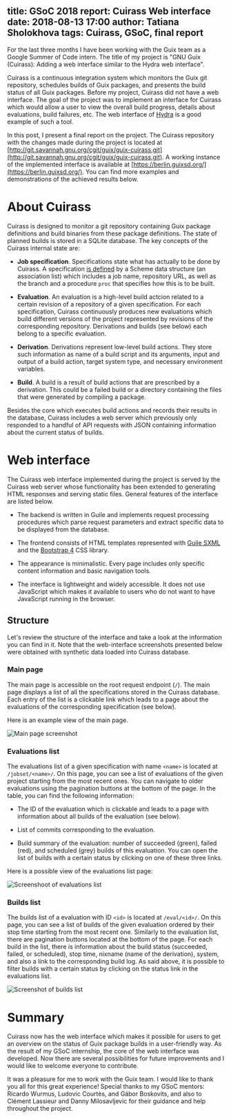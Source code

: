 title: GSoC 2018 report: Cuirass Web interface
date: 2018-08-13 17:00
author: Tatiana Sholokhova
tags: Cuirass, GSoC, final report
---

For the last three months I have been working with the Guix team as a
Google Summer of Code intern. The title of my project is "GNU Guix
(Cuirass): Adding a web interface similar to the Hydra web interface".

Cuirass is a continuous integration system which monitors the Guix git
repository, schedules builds of Guix packages, and presents the build
status of all Guix packages.  Before my project, Cuirass did not have
a web interface. The goal of the project was to implement an interface
for Cuirass which would allow a user to view the overall build
progress, details about evaluations, build failures, etc.  The web
interface of [Hydra](https://hydra.nixos.org/) is a good example of
such a tool.

In this post, I present a final report on the project. The Cuirass
repository with the changes made during the project is located at
[http://git.savannah.gnu.org/cgit/guix/guix-cuirass.git](http://git.savannah.gnu.org/cgit/guix/guix-cuirass.git). A
working instance of the implemented interface is available at
[https://berlin.guixsd.org/](https://berlin.guixsd.org/).  You can
find more examples and demonstrations of the achieved results below.

# About Cuirass

Cuirass is designed to monitor a git repository containing Guix
package definitions and build binaries from these package definitions.
The state of planned builds is stored in a SQLite database. The key
concepts of the Cuirass internal state are:

- **Job specification**. Specifications state what has actually to be
  done by Cuirass. A specification [is
  defined](https://www.gnu.org/software/guix/manual/en/html_node/Continuous-Integration.html)
  by a Scheme data structure (an association list) which includes a
  job name, repository URL, as well as the branch and a procedure
  `proc` that specifies how this is to be built.

- **Evaluation**. An evaluation is a high-level build actcion
  related to a certain revision of a repository of a given
  specification.  For each specification, Cuirass continuously
  produces new evaluations which build different versions of the
  project represented by revisions of the corresponding repository.
  Derivations and builds (see below) each belong to a specific
  evaluation.

- **Derivation**. Derivations represent low-level build actions.  They
  store such information as name of a build script and its arguments,
  input and output of a build action, target system type, and
  necessary environment variables.

- **Build**. A build is a result of build actions that are prescribed
  by a derivation.  This could be a failed build or a directory
  containing the files that were generated by compiling a package.

Besides the core which executes build actions and records their
results in the database, Cuirass includes a web server which
previously only responded to a handful of API requests with JSON
containing information about the current status of builds.

# Web interface

The Cuirass web interface implemented during the project is served by
the Cuirass web server whose functionality has been extended to
generating HTML responses and serving static files.  General features
of the interface are listed below.

- The backend is written in Guile and implements request processing
  procedures which parse request parameters and extract specific data
  to be displayed from the database.

- The frontend consists of HTML templates represented with [Guile
  SXML](https://www.gnu.org/software/guile/manual/html_node/SXML.html)
  and the [Bootstrap 4](https://getbootstrap.com/) CSS library.
    
- The appearance is minimalistic. Every page includes only specific
  content information and basic navigation tools.

- The interface is lightweight and widely accessible.  It does not use
  JavaScript which makes it available to users who do not want to have
  JavaScript running in the browser.

## Structure

Let's review the structure of the interface and take a look at the
information you can find in it.  Note that the web-interface
screenshots presented below were obtained with synthetic data loaded
into Cuirass database.

### Main page

The main page is accessible on the root request endpoint (`/`).  The
main page displays a list of all the specifications stored in the
Cuirass database.  Each entry of the list is a clickable link which
leads to a page about the evaluations of the corresponding
specification (see below).

Here is an example view of the main page.

![Main page screenshot](https://www.gnu.org/software/guix/static/blog/img/cuirass-wi-main.png)

### Evaluations list

The evaluations list of a given specification with name `<name>` is
located at `/jobset/<name>/`.  On this page, you can see a list of
evaluations of the given project starting from the most recent ones.
You can navigate to older evaluations using the pagination buttons at
the bottom of the page.  In the table, you can find the following
information:

- The ID of the evaluation which is clickable and leads to a page with
  information about all builds of the evaluation (see below).

- List of commits corresponding to the evaluation.

- Build summary of the evaluation: number of succeeded (green), failed
  (red), and scheduled (grey) builds of this evaluation.  You can open
  the list of builds with a certain status by clicking on one of these
  three links.

Here is a possible view of the evaluations list page:

![Screenshoot of evaluations list](https://www.gnu.org/software/guix/static/blog/img/cuirass-wi-evals.png)

### Builds list

The builds list of a evaluation with ID `<id>` is located at
`/eval/<id>/`.  On this page, you can see a list of builds of the
given evaluation ordered by their stop time starting from the most
recent one.  Similarly to the evaluation list, there are pagination
buttons located at the bottom of the page.  For each build in the
list, there is information about the build status (succeeded, failed,
or scheduled), stop time, nixname (name of the derivation), system, and
also a link to the corresponding build log.  As said above, it is
possible to filter builds with a certain status by clicking on the
status link in the evaluations list.

![Screenshot of builds list](https://www.gnu.org/software/guix/static/blog/img/cuirass-wi-builds.png)

# Summary

Cuirass now has the web interface which makes it possible for users to
get an overview on the status of Guix package builds in a
user-friendly way.  As the result of my GSoC internship, the core of
the web interface was developed.  Now there are several possibilities
for future improvements and I would like to welcome everyone to
contribute.

It was a pleasure for me to work with the Guix team.  I would like to
thank you all for this great experience!  Special thanks to my GSoC
mentors: Ricardo Wurmus, Ludovic Courtès, and Gábor Boskovits, and
also to Clément Lassieur and Danny Milosavljevic for their guidance
and help throughout the project.
